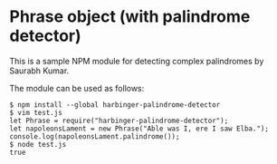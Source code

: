 # Phrase object (with palindrome detector)

This is a sample NPM module for detecting complex palindromes by Saurabh Kumar.

The module can be used as follows:

```
$ npm install --global harbinger-palindrome-detector
$ vim test.js
let Phrase = require("harbinger-palindrome-detector");
let napoleonsLament = new Phrase("Able was I, ere I saw Elba.");
console.log(napoleonsLament.palindrome());
$ node test.js
true
```
